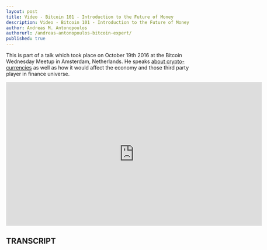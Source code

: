 ```yaml
---
layout: post
title: Video - Bitcoin 101 - Introduction to the Future of Money
description: Video - Bitcoin 101 - Introduction to the Future of Money
author: Andreas M. Antonopoulos
authorurl: /andreas-antonopoulos-bitcoin-expert/
published: true
---
```


<p>This is part of a talk which took place on October 19th 2016 at the Bitcoin Wednesday Meetup in Amsterdam, Netherlands. He speaks <a href="/cryptocurrencies-with-ferriss-szabo-and-ravikant/">about crypto-currencies</a> as well as how it would affect the economy and those third party player in finance universe.</p>

<center><iframe width="700" height="394" src="https://www.youtube.com/embed/3MLy5Z5ISeA?list=PLPQwGV1aLnTthcG265_FYSaV24hFScvC0" frameborder="0" allowfullscreen></iframe></center>

<h2>TRANSCRIPT</h2>
